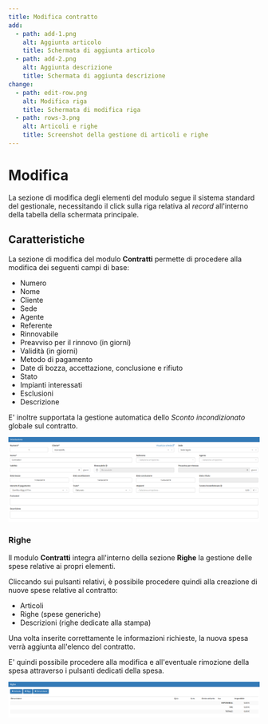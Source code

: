 ```yaml
---
title: Modifica contratto
add:
  - path: add-1.png
    alt: Aggiunta articolo
    title: Schermata di aggiunta articolo
  - path: add-2.png
    alt: Aggiunta descrizione
    title: Schermata di aggiunta descrizione
change:
  - path: edit-row.png
    alt: Modifica riga
    title: Schermata di modifica riga
  - path: rows-3.png
    alt: Articoli e righe
    title: Screenshot della gestione di articoli e righe
---
```


# Modifica

La sezione di modifica degli elementi del modulo segue il sistema standard del gestionale, necessitando il click sulla riga relativa al _record_ all'interno della tabella della schermata principale.

## Caratteristiche

La sezione di modifica del modulo **Contratti** permette di procedere alla modifica dei seguenti campi di base:

* Numero
* Nome
* Cliente
* Sede
* Agente
* Referente
* Rinnovabile
* Preavviso per il rinnovo \(in giorni\)
* Validità \(in giorni\)
* Metodo di pagamento
* Date di bozza, accettazione, conclusione e rifiuto
* Stato
* Impianti interessati
* Esclusioni
* Descrizione

E' inoltre supportata la gestione automatica dello _Sconto incondizionato_ globale sul contratto.

![Screenshot modifica contratti](../../../../.gitbook/assets/intestazione%20%281%29.PNG)

### Righe

Il modulo **Contratti** integra all'interno della sezione **Righe** la gestione delle spese relative ai propri elementi.

Cliccando sui pulsanti relativi, è possibile procedere quindi alla creazione di nuove spese relative al contratto:

* Articoli
* Righe \(spese generiche\)
* Descrizioni \(righe dedicate alla stampa\)

Una volta inserite correttamente le informazioni richieste, la nuova spesa verrà aggiunta all'elenco del contratto.

E' quindi possibile procedere alla modifica e all'eventuale rimozione della spesa attraverso i pulsanti dedicati della spesa.

![Screenshot creazione righe](../../../../.gitbook/assets/righe.PNG)

